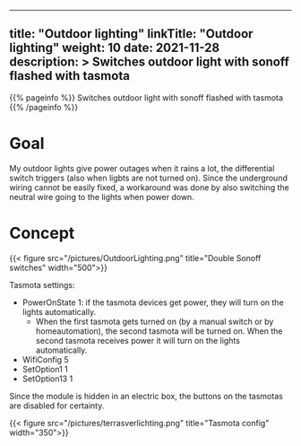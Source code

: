 
---
title: "Outdoor lighting"
linkTitle: "Outdoor lighting"
weight: 10
date: 2021-11-28
description: >
  Switches outdoor light with sonoff flashed with tasmota
---

{{% pageinfo %}}
Switches outdoor light with sonoff flashed with tasmota
{{% /pageinfo %}}

# Goal

My outdoor lights give power outages when it rains a lot, the differential switch triggers (also when ligbts are not turned on). 
Since the underground wiring cannot be easily fixed, a workaround was done by also switching the neutral wire going to the lights when power down.

# Concept

{{< figure src="/pictures/OutdoorLighting.png" title="Double Sonoff switches" width="500">}}

Tasmota settings:
* PowerOnState 1: if the tasmota devices get power, they will turn on the lights automatically.
  * When the first tasmota gets turned on (by a manual switch or by homeautomation), the second tasmota will be turned on. When the second tasmota receives power it will turn on the lights automatically.
* WifiConfig 5
* SetOption1 1
* SetOption13 1

Since the module is hidden in an electric box, the buttons on the tasmotas are disabled for certainty.

{{< figure src="/pictures/terrasverlichting.png" title="Tasmota config" width="350">}}






